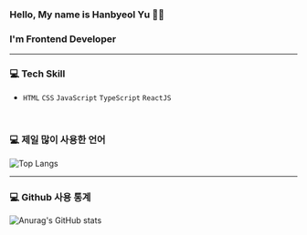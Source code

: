 ### Hello, My name is Hanbyeol Yu 👋👋
### I'm Frontend Developer
---
### 💻 Tech Skill
* `HTML` `CSS` `JavaScript` `TypeScript` `ReactJS`
<br>

### 💻 제일 많이 사용한 언어
![Top Langs](https://github-readme-stats.vercel.app/api/top-langs/?username=Rayched&layout=compact)

---

### 💻 Github 사용 통계
![Anurag's GitHub stats](https://github-readme-stats.vercel.app/api?username=Rayched&show_icons=true&theme=dark)
